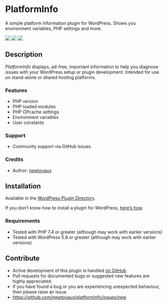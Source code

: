 # PlatformInfo #
A simple platform information plugin for WordPress. Shows you environment variables, PHP settings and more.

![](https://github.com/newtovaux/platforminfo/actions/workflows/coding-standards.yml/badge.svg)
![](https://github.com/newtovaux/platforminfo/actions/workflows/static-analysis.yml/badge.svg)
![](https://github.com/newtovaux/platforminfo/actions/workflows/wordpress-plugin-deploy.yml/badge.svg)

## Description ##
*PlatformInfo* displays, ad-free, important information to help you diagnose issues with your WordPress setup or plugin development.
Intended for use on stand-alone or shared hosting platforms.

### Features ###
* PHP version
* PHP loaded modules
* PHP OPcache settings
* Environment variables
* User constants

### Support ###
* Community support via GitHub issues.

### Credits ###
* Author: [newtovaux](https://github.com/newtovaux)

## Installation ##
Available in the [WordPress Plugin Directory](https://wordpress.org/plugins/platforminfo).

If you don’t know how to install a plugin for WordPress, [here’s how](https://wordpress.org/support/article/managing-plugins/#installing-plugins).

### Requirements ###
* Tested with PHP 7.4 or greater (although may work with earlier versions)
* Tested with WordPress 5.8 or greater (although may work with earlier versions)

## Contribute ##
* Active development of this plugin is handled [on GitHub](https://github.com/newtovaux/platforminfo).
* Pull requests for documented bugs or suggested new features are highly appreciated.
* If you have found a bug or you are experiencing unexpected behaviour, then please raise an issue.
* <https://github.com/newtovaux/platforminfo/issues/new>




